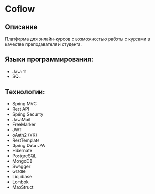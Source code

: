# Coflow
## Описание

Платформа для онлайн-курсов с возможностью работы с курсами в качестве преподавателя и студента. 

##  Языки программирования:
* Java 11
* SQL

## Технологии:
* Spring MVC
* Rest API
* Spring Security
* JavaMail
* FreeMarker
* JWT
* oAuth2 (VK)
* RestTemplate
* Spring Data JPA
* Hibernate
* PostgreSQL
* MongoDB
* Swagger
* Gradle
* Liquibase
* Lombok
* MapStruct 
